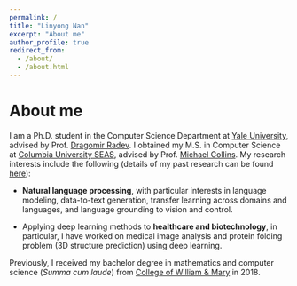 ```yaml
---
permalink: /
title: "Linyong Nan"
excerpt: "About me"
author_profile: true
redirect_from:
  - /about/
  - /about.html
---
```


About me
=====

I am a Ph.D. student in the Computer Science Department at [Yale University](https://cpsc.yale.edu/), advised by Prof. [Dragomir Radev](http://www.cs.yale.edu/homes/radev/). I obtained my M.S. in Computer Science at [Columbia University SEAS](https://engineering.columbia.edu/), advised by Prof. [Michael Collins](http://www.cs.columbia.edu/~mcollins/). My research interests include the following (details of my past research can be found [here](https://linyongnan.github.io/research/)):

* **Natural language processing**, with particular interests in language modeling, data-to-text generation, transfer learning across domains and languages, and language grounding to vision and control.

* Applying deep learning methods to **healthcare and biotechnology**, in particular, I have worked on medical image analysis and protein folding problem (3D structure prediction) using deep learning.

<!-- * **Adversarial machine learning, robustness and interpretability** of machine learning systems. -->

Previously, I received my bachelor degree in mathematics and computer science (*Summa cum laude*) from [College of William & Mary](https://www.wm.edu/) in 2018.
